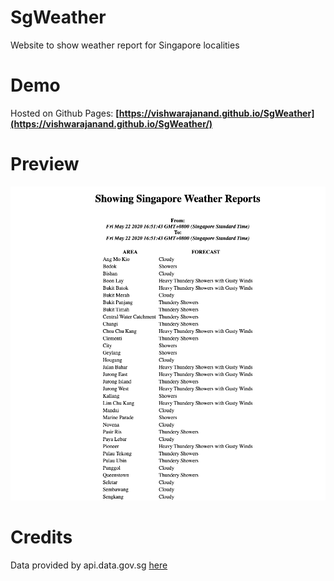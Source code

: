 # SgWeather
Website to show weather report for Singapore localities

# Demo
Hosted on Github Pages:
**[https://vishwarajanand.github.io/SgWeather](https://vishwarajanand.github.io/SgWeather/)**

# Preview
![Preview](https://raw.githubusercontent.com/vishwarajanand/SgWeather/master/demo.png "Preview")

# Credits
Data provided by api.data.gov.sg [here](https://api.data.gov.sg/v1/environment/2-hour-weather-forecast)
